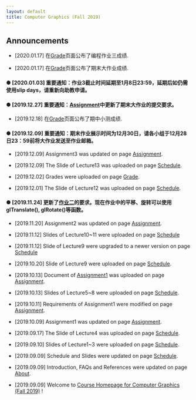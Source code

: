 ```yaml
---
layout: default
title: Computer Graphics (Fall 2019)
---
```


## Announcements
- [2020.01.17] 在[Grade](https://sysucg2019.github.io/grade)页面公布了编程作业三成绩.

- [2020.01.17] 在[Grade](https://sysucg2019.github.io/grade)页面公布了期末大作业成绩.

#### ● [2020.01.03] 重要通知：作业3截止时间延期至1月8日23:59，延期后如仍需使用slip days，请重新向助教申请。
#### ● [2019.12.27] 重要通知：[Assignment](https://sysucg2019.github.io/assignment)中更新了期末大作业的提交要求。

- [2019.12.18] 在[Grade](https://sysucg2019.github.io/grade)页面公布了期中小测成绩.

#### ● [2019.12.09] 重要通知：期末作业展示时间为12月30日，请各小组于12月28日23：59前将大作业发送至作业邮箱。

- [2019.12.09] Assignment3 was updated on page [Assignment](https://sysucg2019.github.io/assignment).

- [2019.12.09] The Slide of Lecture13 was uploaded on page [Schedule](https://sysucg2019.github.io/schedule). 

- [2019.12.02] Grades were uploaded on page [Grade](https://sysucg2019.github.io/grade). 

- [2019.12.01] The Slide of Lecture12 was uploaded on page [Schedule](https://sysucg2019.github.io/schedule). 

#### ● [2019.11.24] 更新了[作业二](https://sysucg2019.github.io/assignment)的要求。现在作业中的平移、旋转可以使用glTranslate(), glRotate()等函数。

- [2019.11.20] Assignment2 was updated on page [Assignment](https://sysucg2019.github.io/assignment).

- [2019.11.12] Slides of Lecture10~11 were uploaded on page [Schedule](https://sysucg2019.github.io/schedule)

- [2019.11.12] Slide of Lecture9 were upgraded to a newer version on page [Schedule](https://sysucg2019.github.io/schedule)

- [2019.10.20] Slide of Lecture9 were uploaded on page [Schedule](https://sysucg2019.github.io/schedule). 

- [2019.10.13] Document of [Assignment1](https://github.com/sysucg2019/sysucg2019.github.io/raw/master/Assignment1.pdf) was uploaded on page [Assignment](https://sysucg2019.github.io/assignment). 

- [2019.10.13] Slides of Lecture5~8 were uploaded on page [Schedule](https://sysucg2019.github.io/schedule). 

- [2019.10.11] Requirements of Assignment1 were modified on page [Assignment](https://sysucg2019.github.io/assignment).

- [2019.10.09] Assignment1 was updated on page [Assignment](https://sysucg2019.github.io/assignment).

- [2019.09.17] The Slide of Lecture4 was uploaded on page [Schedule](https://sysucg2019.github.io/schedule). 

- [2019.09.10] Slides of Lecture1~3 were uploaded on page [Schedule](https://sysucg2019.github.io/schedule). 

- [2019.09.09] Schedule and Slides were updated on page [Schedule](https://sysucg2019.github.io/schedule).

- [2019.09.09] Introduction, FAQs and References were updated on page [About](https://sysucg2019.github.io/about).

- [2019.09.09] Welcome to [Course Homepage for Computer Graphics (Fall 2019)](https://sysucg2019.github.io) !
